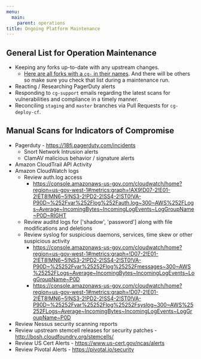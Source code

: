 ```yaml
---
menu:
  main:
    parent: operations
title: Ongoing Platform Maintenance
---
```


## General List for Operation Maintenance

* Keeping any forks up-to-date with any upstream changes.
    * [Here are all forks with a `cg-` in their
      names](https://github.com/18F?utf8=%E2%9C%93&query=%20only%3Aforks%20cg-).
      And there will be others so make sure you check that list during a
      maintenance run.
* Reacting / Researching PagerDuty alerts
* Responding to `cg-support` emails regarding the latest scans for
  vulnerabilities and compliance in a timely manner.
* Reconciling `staging` and `master` branches via Pull Requests for
  `cg-deploy-cf`.

## Manual Scans for Indicators of Compromise

* Pagerduty - https://18fi.pagerduty.com/incidents
  * Snort Network Intrusion alerts
  * ClamAV malicious behavior / signature alerts
* Amazon CloudTrail API Activity
* Amazon CloudWatch logs
  * Review auth.log access
    * https://console.amazonaws-us-gov.com/cloudwatch/home?region=us-gov-west-1#metrics:graph=!AX9!D07-2!E01-2!ET8!MN6~5!NS3-2!PD2-2!SS4-2!ST0!VA-P90D~%252Fvar%252Flog%252Fauth.log~300~AWS%252FLogs~Average~IncomingBytes~IncomingLogEvents~LogGroupName~P0D~RIGHT
  * Review auditd logs for ['shadow', 'password'] along with file modifications and deletions
  * Review syslog for suspicious daemons, services, time skew or other suspicious activity
    * https://console.amazonaws-us-gov.com/cloudwatch/home?region=us-gov-west-1#metrics:graph=!D07-2!E01-2!ET8!MN6~5!NS3-2!PD2-2!SS4-2!ST0!VA-P90D~%25252Fvar%25252Flog%25252Fmessages~300~AWS%25252FLogs~Average~IncomingBytes~IncomingLogEvents~LogGroupName~P0D
    * https://console.amazonaws-us-gov.com/cloudwatch/home?region=us-gov-west-1#metrics:graph=!D07-2!E01-2!ET8!MN6~5!NS3-2!PD2-2!SS4-2!ST0!VA-P90D~%25252Fvar%25252Flog%25252Fsyslog~300~AWS%25252FLogs~Average~IncomingBytes~IncomingLogEvents~LogGroupName~P0D
* Review Nessus security scanning reports
* Review upstream stemcell releases for security patches - http://bosh.cloudfoundry.org/stemcells/
* Review US Cert Alerts - https://www.us-cert.gov/ncas/alerts
* Review Pivotal Alerts - https://pivotal.io/security
